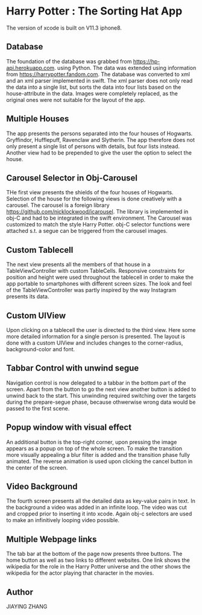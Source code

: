 Harry Potter : The Sorting Hat App
===============================
The version of xcode is built on V11.3 iphone8.

Database
-----------
The foundation of the database was grabbed from https://hp-api.herokuapp.com. using Python. The data was extended using information from https://harrypotter.fandom.com. The database was converted to xml and an xml parser implemented in swift. The xml parser does not only read the data into a single list, but sorts the data into four lists based on the house-attribute in the data. Images were completely replaced, as the original ones were not suitable for the layout of the app.


Multiple Houses
------------------
The app presents the persons separated into the four houses of Hogwarts. Gryffindor, Hufflepuff, Ravenclaw and Slytherin. The app therefore does not only present a single list of persons with details, but four lists instead. Another view had to be prepended to give the user the option to select the house.


Carousel Selector in Obj-Carousel
----------------------------------
THe first view presents the shields of the four houses of Hogwarts. Selection of the house for the following views is done creatively with a carousel. The carousel is a foreign library https://github.com/nicklockwood/icarousel. The library is implemented in obj-C and had to be integrated in the swift environment. The Carousel was customized to match the style Harry Potter. obj-C selector functions were attached s.t. a segue can be triggered from the carousel images.

Custom Tablecell
----------------
The next view presents all the members of that house in a TableViewController with custom TableCells. Responsive constraints for position and height were used throughout the tablecell in order to make the app portable to smartphones with different screen sizes. The look and feel of the TableViewController was partly inspired by the way Instagram presents its data.

Custom UIView
-------------
Upon clicking on a tablecell the user is directed to the third view. Here some more detailed information for a single person is presented. The layout is done with a custom UIView and includes changes to the corner-radius, background-color and font. 

Tabbar Control with unwind segue
--------------------------------
Navigation control is now delegated to a tabbar in the bottom part of the screen. Apart from the button to go the next view another button is added to unwind back to the start. This unwinding required switching over the targets during the prepare-segue phase, because othwerwise wrong data would be passed to the first scene.


Popup window with visual effect
-------------------------------
An additional button is the top-right corner, upon pressing the image appears as a popup on top of the whole screen. To make the transition more visually appealing a blur filter is added and the transition phase fully animated. The reverse animation is used upon clicking the cancel button in the center of the screen.


Video Background
----------------
The fourth screen presents all the detailed data as key-value pairs in text. In the background a video was added in an infinite loop. The video was cut and cropped prior to inserting it into xcode. Again obj-c selectors are used to make an infinitively looping video possible. 


Multiple Webpage links
-----------------------
The tab bar at the bottom of the page now presents three buttons. The home button as well as two links to different websites. One link shows the wikipedia for the role in the Harry Potter universe and the other shows the wikipedia for the actor playing that character in the movies.


Author
-------
JIAYING ZHANG
